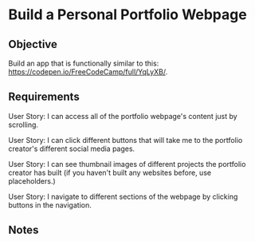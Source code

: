# Build a Personal Portfolio Webpage

## Objective

Build an app that is functionally similar to this: https://codepen.io/FreeCodeCamp/full/YqLyXB/.

## Requirements

User Story: I can access all of the portfolio webpage's content just by scrolling.

User Story: I can click different buttons that will take me to the portfolio creator's different social media pages.

User Story: I can see thumbnail images of different projects the portfolio creator has built (if you haven't built any websites before, use placeholders.)

User Story: I navigate to different sections of the webpage by clicking buttons in the navigation.

## Notes